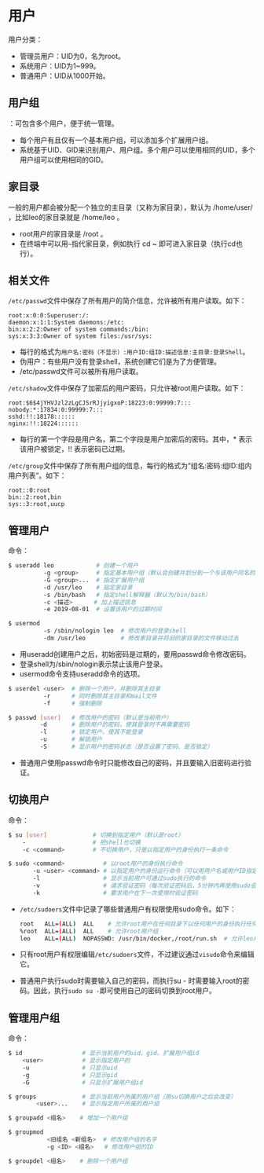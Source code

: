 # 用户

用户分类：
- 管理员用户：UID为0，名为root。
- 系统用户：UID为1~999。
- 普通用户：UID从1000开始。

## 用户组

：可包含多个用户，便于统一管理。
- 每个用户有且仅有一个基本用户组，可以添加多个扩展用户组。
- 系统基于UID、GID来识别用户、用户组。多个用户可以使用相同的UID，多个用户组可以使用相同的GID。

## 家目录

一般的用户都会被分配一个独立的主目录（又称为家目录），默认为 /home/user/ ，比如leo的家目录就是 /home/leo 。
- root用户的家目录是 /root 。
- 在终端中可以用`~`指代家目录，例如执行 cd ~ 即可进入家目录（执行cd也行）。

## 相关文件

`/etc/passwd`文件中保存了所有用户的简介信息，允许被所有用户读取。如下：
```
root:x:0:0:Superuser:/:
daemon:x:1:1:System daemons:/etc:
bin:x:2:2:Owner of system commands:/bin:
sys:x:3:3:Owner of system files:/usr/sys:
```
- 每行的格式为`用户名:密码（不显示）:用户ID:组ID:描述信息:主目录:登录Shell`。
- 伪用户：有些用户没有登录shell，系统创建它们是为了方便管理。
- /etc/passwd文件可以被所有用户读取。

`/etc/shadow`文件中保存了加密后的用户密码，只允许被root用户读取。如下：
```
root:$6$4jYHVJzl2zLgCJSrRJjyigxoP:18223:0:99999:7:::
nobody:*:17834:0:99999:7:::
sshd:!!:18178::::::
nginx:!!:18224::::::
```
- 每行的第一个字段是用户名，第二个字段是用户加密后的密码。其中，* 表示该用户被锁定，!! 表示密码已过期。

`/etc/group`文件中保存了所有用户组的信息，每行的格式为“组名:密码:组ID:组内用户列表”。如下：
```
root::0:root
bin::2:root,bin
sys::3:root,uucp
```

## 管理用户

命令：

```sh
$ useradd leo            # 创建一个用户
          -g <group>     # 指定基本用户组（默认会创建并划分到一个与该用户同名的基本用户组）
          -G <group>...  # 指定扩展用户组
          -d /usr/leo    # 指定家目录
          -s /bin/bash   # 指定shell解释器（默认为/bin/bash）
          -c <描述>      # 加上描述信息
          -e 2019-08-01  # 设置该用户的过期时间
```

```sh
$ usermod
          -s /sbin/nologin leo  # 修改用户的登录shell
          -dm /usr/leo          # 修改家目录并将旧的家目录的文件移动过去
```

- 用useradd创建用户之后，初始密码是过期的，要用passwd命令修改密码。
- 登录shell为/sbin/nologin表示禁止该用户登录。
- usermod命令支持useradd命令的选项。

```sh
$ userdel <user>  # 删除一个用户，并删除其主目录
          -r      # 同时删除其主目录和mail文件
          -f      # 强制删除
```

```sh
$ passwd [user]   # 修改用户的密码（默认是当前用户）
         -d       # 删除用户的密码，使其登录时不再需要密码
         -l       # 锁定用户，使其不能登录
         -u       # 解锁用户
         -S       # 显示用户的密码状态（是否设置了密码、是否锁定）
```

- 普通用户使用passwd命令时只能修改自己的密码，并且要输入旧密码进行验证。

## 切换用户

命令：

```sh
$ su [user]             # 切换到指定用户（默认是root）
    -                   # 把shell也切换
    -c <command>        # 不切换用户，只是以指定用户的身份执行一条命令
```

```sh
$ sudo <command>           # 以root用户的身份执行命令
       -u <user> <command> # 以指定用户的身份运行命令（可以用用户名或用户ID指定）
       -l                  # 显示当前用户可通过sudo执行的命令
       -v                  # 请求验证密码（每次验证密码后，5分钟内再使用sudo会免验证）
       -k                  # 要求用户在下一次使用时验证密码
```

- `/etc/sudoers`文件中记录了哪些普通用户有权限使用sudo命令。如下：

  ```sh
  root   ALL=(ALL)  ALL    # 允许root用户在任何目录下以任何用户的身份执行任何命令
  %root  ALL=(ALL)  ALL    # 允许root用户组
  leo    ALL=(ALL)  NOPASSWD: /usr/bin/docker,/root/run.sh  # 允许leo用户不需要输入密码就执行规定的命令
  ```

- 只有root用户有权限编辑`/etc/sudoers`文件，不过建议通过`visudo`命令来编辑它。
- 普通用户执行sudo时需要输入自己的密码，而执行su - 时需要输入root的密码。因此，执行`sudo su -`即可使用自己的密码切换到root用户。

## 管理用户组

命令：

```sh
$ id                 # 显示当前用户的uid、gid、扩展用户组id
    <user>           # 显示指定用户的
    -u               # 只显示uid
    -g               # 只显示gid
    -G               # 只显示扩展用户组id
```

```sh
$ groups             # 显示当前用户所属的用户组（用su切换用户之后会改变）
        <user>...    # 显示指定用户所属的用户组
```

```sh
$ groupadd <组名>    # 增加一个用户组
```

```sh
$ groupmod
           <旧组名 <新组名>  # 修改用户组的名字
           -g <ID> <组名>   # 修改用户组的ID
```

```sh
$ groupdel <组名>    # 删除一个用户组
```
